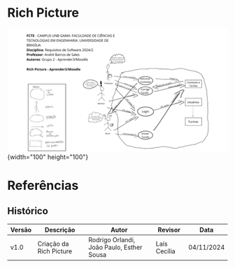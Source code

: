 # Rich Picture 

![Rich Picture Moodle/Aprender3](./img/rich_picturev1.png) {width="100" height="100"}


# Referências


## Histórico

| Versão | Descrição                  | Autor                         | Revisor | Data       |
|--------|----------------------------|-------------------------------|---------|------------|
| v1.0   | Criação da Rich Picture | Rodrigo Orlandi, João Paulo, Esther Sousa     | Laís Cecília       | 04/11/2024 |
